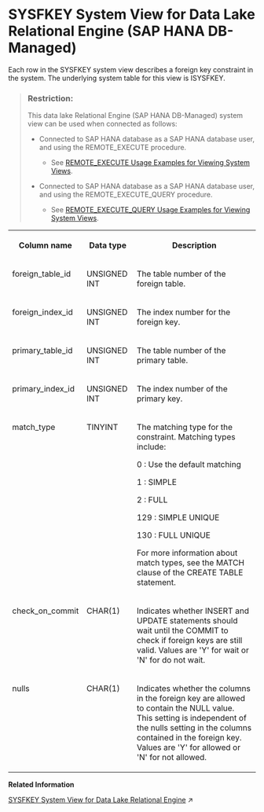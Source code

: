 <!-- loio24f16387665e47a492bd2517a5a27a33 -->

# SYSFKEY System View for Data Lake Relational Engine \(SAP HANA DB-Managed\)

Each row in the SYSFKEY system view describes a foreign key constraint in the system. The underlying system table for this view is ISYSFKEY.



> ### Restriction:  
> This data lake Relational Engine \(SAP HANA DB-Managed\) system view can be used when connected as follows:
> 
> -   Connected to SAP HANA database as a SAP HANA database user, and using the REMOTE\_EXECUTE procedure.
> 
>     -   See [REMOTE\_EXECUTE Usage Examples for Viewing System Views](remote-execute-usage-examples-for-viewing-system-views-8b235c7.md).
> 
> -   Connected to SAP HANA database as a SAP HANA database user, and using the REMOTE\_EXECUTE\_QUERY procedure.
> 
>     -   See [REMOTE\_EXECUTE\_QUERY Usage Examples for Viewing System Views](remote-execute-query-usage-examples-for-viewing-system-views-ada51c0.md).




<table>
<tr>
<th valign="top">

Column name



</th>
<th valign="top">

Data type



</th>
<th valign="top">

Description



</th>
</tr>
<tr>
<td valign="top">

foreign\_table\_id



</td>
<td valign="top">

UNSIGNED INT



</td>
<td valign="top">

The table number of the foreign table.



</td>
</tr>
<tr>
<td valign="top">

foreign\_index\_id



</td>
<td valign="top">

UNSIGNED INT



</td>
<td valign="top">

The index number for the foreign key.



</td>
</tr>
<tr>
<td valign="top">

primary\_table\_id



</td>
<td valign="top">

UNSIGNED INT



</td>
<td valign="top">

The table number of the primary table.



</td>
</tr>
<tr>
<td valign="top">

primary\_index\_id



</td>
<td valign="top">

UNSIGNED INT



</td>
<td valign="top">

The index number of the primary key.



</td>
</tr>
<tr>
<td valign="top">

match\_type



</td>
<td valign="top">

TINYINT



</td>
<td valign="top">

The matching type for the constraint. Matching types include:

 0
 :   Use the default matching

  1
 :   SIMPLE

  2
 :   FULL

  129
 :   SIMPLE UNIQUE

  130
 :   FULL UNIQUE

 For more information about match types, see the MATCH clause of the CREATE TABLE statement.



</td>
</tr>
<tr>
<td valign="top">

check\_on\_commit



</td>
<td valign="top">

CHAR\(1\)



</td>
<td valign="top">

Indicates whether INSERT and UPDATE statements should wait until the COMMIT to check if foreign keys are still valid. Values are 'Y' for wait or 'N' for do not wait.



</td>
</tr>
<tr>
<td valign="top">

nulls



</td>
<td valign="top">

CHAR\(1\)



</td>
<td valign="top">

Indicates whether the columns in the foreign key are allowed to contain the NULL value. This setting is independent of the nulls setting in the columns contained in the foreign key. Values are 'Y' for allowed or 'N' for not allowed.



</td>
</tr>
</table>

**Related Information**  


[SYSFKEY System View for Data Lake Relational Engine](https://help.sap.com/viewer/19b3964099384f178ad08f2d348232a9/2023_1_QRC/en-US/3be8a8d96c5f1014bb2cb502516a5227.html "Each row in the SYSFKEY system view describes a foreign key constraint in the system. The underlying system table for this view is ISYSFKEY.") :arrow_upper_right:

